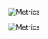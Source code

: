 <!--
**carwin/carwin** is a ✨ _special_ ✨ repository because its `README.md` (this file) appears on your GitHub profile.

Here are some ideas to get you started:

- 🔭 I’m currently working on ...
- 🌱 I’m currently learning ...
- 👯 I’m looking to collaborate on ...
- 🤔 I’m looking for help with ...
- 💬 Ask me about ...
- 📫 How to reach me: ...
- 😄 Pronouns: ...
- ⚡ Fun fact: ...
-->
![Metrics](https://metrics.lecoq.io/carwin?template=classic&repositories.affiliations=owner%2C%20contributor&base.header=1&base.activity=1&base.community=1&base.repositories=1&base.metadata=1&languages=0&achievements=0&notable=1&base.indepth=false&languages.skipped=qmk_firmware&languages.limit=8&languages.threshold=0%25&languages.other=false&languages.colors=github&languages.sections=most-used&languages.indepth=false&languages.analysis.timeout=15&languages.categories=markup%2C%20programming&languages.recent.categories=markup%2C%20programming&languages.recent.load=300&languages.recent.days=14&achievements.threshold=C&achievements.secrets=true&achievements.display=compact&achievements.limit=0&notable.from=organization&notable.repositories=false&notable.indepth=false&notable.types=commit&config.timezone=America%2FChicago&config.octicon=true&config.padding=10%2C%208%20%2B%2011%25)

![Metrics](https://metrics.lecoq.io/carwin?template=classic&repositories.affiliations=owner%2C%20contributor&base.header=0&base.activity=0&base.community=0&base.repositories=0&base.metadata=0&languages=1&achievements=1&notable=1&base.indepth=false&languages.skipped=qmk_firmware&languages.limit=8&languages.threshold=0%25&languages.other=false&languages.colors=github&languages.sections=most-used&languages.indepth=false&languages.analysis.timeout=15&languages.categories=markup%2C%20programming&languages.recent.categories=markup%2C%20programming&languages.recent.load=300&languages.recent.days=14&achievements.threshold=C&achievements.secrets=true&achievements.display=compact&achievements.limit=0&notable.from=organization&notable.repositories=false&notable.indepth=false&notable.types=commit&config.timezone=America%2FChicago&config.octicon=true&config.padding=10%2C%208%20%2B%2011%25)
